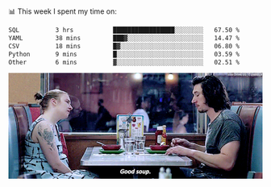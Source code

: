📊 This week I spent my time on:
<!--START_SECTION:waka-->

```text
SQL          3 hrs           █████████████████░░░░░░░░   67.50 %
YAML         38 mins         ███▓░░░░░░░░░░░░░░░░░░░░░   14.47 %
CSV          18 mins         █▓░░░░░░░░░░░░░░░░░░░░░░░   06.80 %
Python       9 mins          █░░░░░░░░░░░░░░░░░░░░░░░░   03.59 %
Other        6 mins          ▓░░░░░░░░░░░░░░░░░░░░░░░░   02.51 %
```

<!--END_SECTION:waka-->


![](goodSoup.gif)
